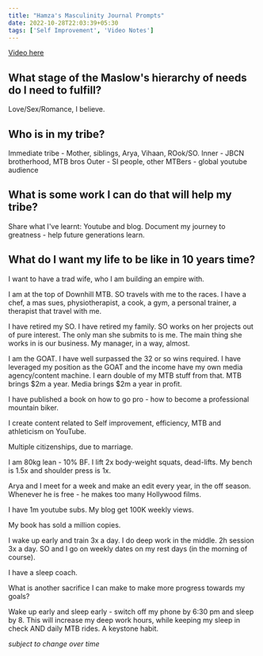 ```yaml
---
title: "Hamza's Masculinity Journal Prompts"
date: 2022-10-28T22:03:39+05:30
tags: ['Self Improvement', 'Video Notes']
---
```

[Video here](https://www.youtube.com/watch?v=P3i19APsYNs&t=4191s)

## What stage of the Maslow's hierarchy of needs do I need to fulfill?
Love/Sex/Romance, I believe.

## Who is in my tribe?
Immediate tribe - Mother, siblings, Arya, Vihaan, ROok/SO.
Inner - JBCN brotherhood, MTB bros
Outer - SI people, other MTBers - global youtube audience

## What is some work I can do that will help my tribe?
Share what I've learnt:
Youtube and blog.
Document my journey to greatness - help future generations learn.

## What do I want my life to be like in 10 years time?
I want to have a trad wife, who I am building an empire with.

I am at the top of Downhill MTB. SO travels with me to the races. I have a chef, a mas sues, physiotherapist, a cook, a gym, a personal trainer, a therapist that travel with me.

I have retired my SO. I have retired my family. SO works on her projects out of pure interest. The only man she submits to is me. The main thing she works in is our business. My manager, in a way, almost.

I am the GOAT. I have well surpassed the 32 or so wins required. I have leveraged my position as the GOAT and the income have my own media agency/content machine. I earn double of my MTB stuff from that. MTB brings $2m a year. Media brings $2m a year in profit.

I have published a book on how to go pro - how to become a professional mountain biker.

I create content related to Self improvement, efficiency, MTB and athleticism on YouTube.

Multiple citizenships, due to marriage.

I am 80kg lean - 10% BF. I lift 2x body-weight squats, dead-lifts. My bench is 1.5x and shoulder press is 1x.

Arya and I meet for a week and make an edit every year, in the off season. Whenever he is free - he makes too many Hollywood films.

I have 1m youtube subs. My blog get 100K weekly views.

My book has sold a million copies.

I wake up early and train 3x a day. I do deep work in the middle. 2h session 3x a day. SO and I go on weekly dates on my rest days (in the morning of course).

I have a sleep coach.

What is another sacrifice I can make to make more progress towards my goals?

Wake up early and sleep early - switch off my phone by 6:30 pm and sleep by 8.
This will increase my deep work hours, while keeping my sleep in check AND daily MTB rides. A keystone habit.

*subject to change over time*
